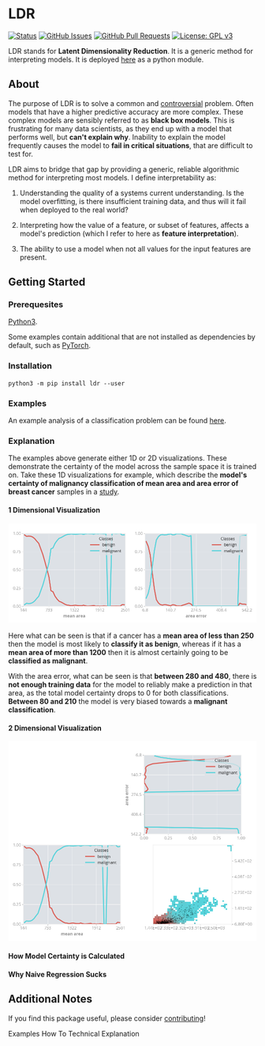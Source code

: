 # LDR

[![Status](https://img.shields.io/badge/status-active-success.svg)](eliaskassell.com)
[![GitHub Issues](https://img.shields.io/github/issues/ekrekr/ldr.svg)](https://github.com/ekrekr/ldr/issues)
[![GitHub Pull Requests](https://img.shields.io/github/issues-pr/ekrekr/ldr.svg)](https://github.com/ekrekr/ldr/pulls)
[![License: GPL v3](https://img.shields.io/badge/License-GPLv3-blue.svg)](https://www.gnu.org/licenses/gpl-3.0)

LDR stands for **Latent Dimensionality Reduction**. It is a generic method for interpreting models. It is deployed [here](https://pypi.org/project/ldr/) as a python module.

## About

The purpose of LDR is to solve a common and [controversial](https://arxiv.org/abs/1811.10154) problem. Often models that have a higher predictive accuracy are more complex. These complex models are sensibly referred to as **black box models**. This is frustrating for many data scientists, as they end up with a model that performs well, but **can't explain why**. Inability to explain the model frequently causes the model to **fail in critical situations**, that are difficult to test for.

LDR aims to bridge that gap by providing a generic, reliable algorithmic method for interpreting most models. I define interpretability as:

1. Understanding the quality of a systems current understanding. Is the model overfitting, is there insufficient training data, and thus will it fail when deployed to the real world?

2. Interpreting how the value of a feature, or subset of features, affects a model's prediction (which I refer to here as **feature interpretation**).

3. The ability to use a model when not all values for the input features are present.

## Getting Started

### Prerequesites

[Python3](https://www.python.org/download/releases/3.0/).

Some examples contain additional that are not installed as dependencies by default, such as [PyTorch](https://pytorch.org).

### Installation

```console
python3 -m pip install ldr --user
```

### Examples

<!-- An example analysis of a simple generated distribution can be found [here](examples/distribution_example.ipynb). -->

An example analysis of a classification problem can be found [here](examples/classification.py).

<!-- An example analysis of a classification problem, using a neural network, can be found [here](examples/classification_example.ipynb). -->

<!-- An example analysis of a regression problem can be found [here](examples/regression_example.ipynb). -->

### Explanation

The examples above generate either 1D or 2D visualizations. These demonstrate the certainty of the model across the sample space it is trained on. Take these 1D visualizations for example, which describe the **model's certainty of malignancy classification of mean area and area error of breast cancer** samples in a [study](<https://archive.ics.uci.edu/ml/datasets/Breast+Cancer+Wisconsin+(Diagnostic)>).

#### 1 Dimensional Visualization

<img src="tests/output/breast_cancer_1d.png" />

Here what can be seen is that if a cancer has a **mean area of less than 250** then the model is most likely to **classify it as benign**, whereas if it has a **mean area of more than 1200** then it is almost certainly going to be **classified as malignant**.

With the area error, what can be seen is that **between 280 and 480**, there is **not enough training data** for the model to reliably make a prediction in that area, as the total model certainty drops to 0 for both classifications. **Between 80 and 210** the model is very biased towards a **malignant classification**.

#### 2 Dimensional Visualization

<img src="tests/output/breast_cancer_2d.png" />

#### How Model Certainty is Calculated

#### Why Naive Regression Sucks

## Additional Notes

If you find this package useful, please consider [contributing](contributing.md)!

Examples
How To
Technical
Explanation

